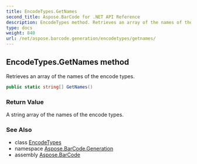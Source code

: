 ```yaml
---
title: EncodeTypes.GetNames
second_title: Aspose.BarCode for .NET API Reference
description: EncodeTypes method. Retrieves an array of the names of the encode types
type: docs
weight: 840
url: /net/aspose.barcode.generation/encodetypes/getnames/
---
```

## EncodeTypes.GetNames method

Retrieves an array of the names of the encode types.

```csharp
public static string[] GetNames()
```

### Return Value

A string array of the names of the encode types.

### See Also

* class [EncodeTypes](../)
* namespace [Aspose.BarCode.Generation](../../encodetypes/)
* assembly [Aspose.BarCode](../../../)


